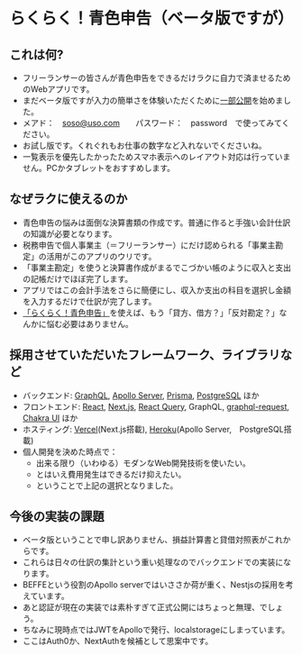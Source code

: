 # らくらく！青色申告（ベータ版ですが）

## これは何?
- フリーランサーの皆さんが青色申告をできるだけラクに自力で済ませるためのWebアプリです。
- まだベータ版ですが入力の簡単さを体験いただくために[一部公開](https://pj-aozora-client.vercel.app)を始めました。
- メアド：　soso@uso.com　　パスワード：　password　で使ってみてください。
- お試し版です。くれぐれもお仕事の数字など入れないでくださいね。
- 一覧表示を優先したかったためスマホ表示へのレイアウト対応は行っていません。PCかタブレットをおすすめします。

## なぜラクに使えるのか
- 青色申告の悩みは面倒な決算書類の作成です。普通に作ると手強い会計仕訳の知識が必要となります。
- 税務申告で個人事業主（＝フリーランサー）にだけ認められる「事業主勘定」の活用がこのアプリのウリです。
- 「事業主勘定」を使うと決算書作成がまるでこづかい帳のように収入と支出の記帳だけでほぼ完了します。
- アプリではこの会計手法をさらに簡便にし、収入か支出の科目を選択し金額を入力するだけで仕訳が完了します。
- [「らくらく！青色申告」]((https://pj-aozora-client.vercel.app))を使えば、もう「貸方、借方？」「反対勘定？」なんかに悩む必要はありません。


## 採用させていただいたフレームワーク、ライブラリなど
- バックエンド: [GraphQL](https://graphql.org/), [Apollo Server](https://www.apollographql.com/), [Prisma](https://www.prisma.io/), [PostgreSQL](https://www.postgresql.org/) ほか
- フロントエンド: [React](https://reactjs.org/), [Next.js](https://nextjs.org/), [React Query](https://react-query.tanstack.com/), GraphQL, [graphql-request](https://www.npmjs.com/package/graphql-request), [Chakra UI](https://chakra-ui.com/) ほか
- ホスティング: [Vercel](https://vercel.com/)(Next.js搭載), [Heroku](https://devcenter.heroku.com)(Apollo Server,　PostgreSQL搭載)
- 個人開発を決めた時点で：
  - 出来る限り（いわゆる）モダンなWeb開発技術を使いたい。
  - とはいえ費用発生はできるだけ抑えたい。
  - ということで上記の選択となりました。

## 今後の実装の課題
- ベータ版ということで申し訳ありません、損益計算書と貸借対照表がこれからです。
- これらは日々の仕訳の集計という重い処理なのでバックエンドでの実装になります。
- BEFFEという役割のApollo serverではいささか荷が重く、Nestjsの採用を考えています。
- あと認証が現在の実装では素朴すぎて正式公開にはちょっと無理、でしょう。
- ちなみに現時点ではJWTをApolloで発行、localstorageにしまっています。
- ここはAuth0か、NextAuthを候補として思案中です。
